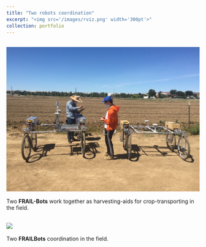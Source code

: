 ```yaml
---
title: "Two robots coordination"
excerpt: "<img src='/images/rviz.png' width='300pt'>"
collection: portfolio
---
```

<br/><img src='/images/two_frailbots.png'>

Two **FRAIL-Bots** work together as harvesting-aids for crop-transporting in the field.

<br/><img src='/images/real robot.gif'>

Two **FRAILBots** coordination in the field.